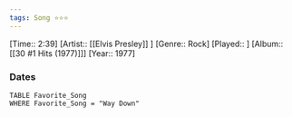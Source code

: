 ```yaml
---
tags: Song ⭐⭐⭐ 
---
```

[Time:: 2:39]
[Artist:: [[Elvis Presley]] ]
[Genre:: Rock]
[Played:: ]
[Album:: [[30 #1 Hits (1977)]]]
[Year:: 1977]
### Dates
````dataview
TABLE Favorite_Song
WHERE Favorite_Song = "Way Down"
````